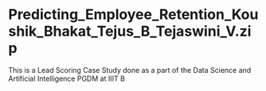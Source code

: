 # Predicting_Employee_Retention_Koushik_Bhakat_Tejus_B_Tejaswini_V.zip
This is a Lead Scoring Case Study done as a part of the Data Science and Artificial Intelligence PGDM at IIIT B
